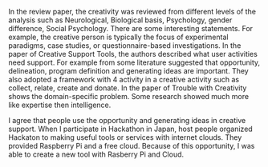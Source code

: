 In the review paper, the creativity was reviewed from different levels of the analysis such as Neurological, Biological basis, Psychology, gender difference, Social Psychology. There are some interesting statements. For example, the creative person is typically the focus of experimental paradigms, case studies, or questionnaire-based investigations. In the paper of Creative Support Tools, the authors described what user activities need support. For example from some literature suggested that opportunity, delineation, program definition and generating ideas are important. They also adopted a framework with 4 activity in a creative activity such as collect, relate, create and donate. In the paper of Trouble with Creativity shows the domain-specific problem. Some research showed much more like expertise then intelligence.

I agree that people use the opportunity and generating ideas in creative support. When I participate in Hackathon in Japan, host people organized Hackaton to making useful tools or services with internet clouds. They provided Raspberry Pi and a free cloud. Because of this opportunity, I was able to create a new tool with Rasberry Pi and Cloud. 
